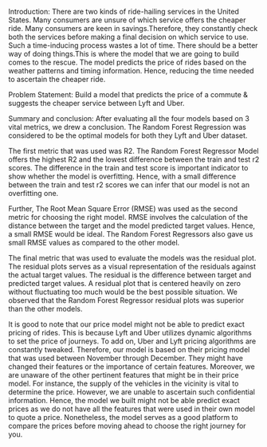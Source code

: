 Introduction:
There are two kinds of ride-hailing services in the United States. Many consumers are unsure of which service offers the cheaper ride. Many consumers are keen in savings.Therefore, they constantly check both the services before making a final decision on which service to use. Such a time-inducing process wastes a lot of time. There should be a better way of doing things.This is where the model that we are going to build comes to the rescue. The model predicts the price of rides based on the weather patterns and timing information. Hence, reducing the time needed to ascertain the cheaper ride.


Problem Statement:
Build a model that predicts the price of a commute & suggests the cheaper service between Lyft and Uber.


Summary and conclusion: 
After evaluating all the four models based on 3 vital metrics, we drew a conclusion. The Random Forest Regression was considered to be the optimal models for both they Lyft and Uber dataset. 

The first metric that was used was R2. The Random Forest Regressor Model offers the highest R2 and the lowest difference between the train and test r2 scores. The difference in the train and test score is important indicator to show whether the model is overfitting. Hence, with a small difference between the train and test r2 scores we can infer that our model is not an overfitting one. 

Further, The Root Mean Square Error (RMSE) was used as the second metric for choosing the right model. RMSE involves the calculation of the distance between the target and the model predicted target values. Hence, a small RMSE would be ideal. The Random Forest Regressors also gave us small RMSE values as compared to the other model. 

The final metric that was used to evaluate the models was the residual plot. The residual plots serves as a visual representation of the residuals against the actual target values. The residual is the difference between target and predicted target values. A residual plot that is centered heavily on zero without fluctuating too much would be the best possible situation. We observed that the Random Forest Regressor residual plots was superior than the other models. 

It is good to note that our price model might not be able to predict exact pricing of rides. This is because Lyft and Uber utilizes dynamic algorithms to set the price of journeys. To add on, Uber and Lyft pricing algorithms are constantly tweaked. Therefore, our model is based on their pricing model that was used between November through December. They might have changed their features or the importance of certain features. Moreover, we are unaware of the other pertinent features that might be in their price model. For instance, the supply of the vehicles in the vicinity is vital to determine the price. However, we are unable to ascertain such confidential information. Hence, the model we built might not be able predict exact prices as we do not have all the features that were used in their own model to quote a price. Nonetheless, the model serves as a good platform to compare the prices before moving ahead to choose the right journey for you. 
